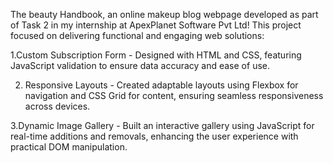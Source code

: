  The beauty Handbook, an online makeup blog webpage developed as part of Task 2 in my internship at ApexPlanet Software Pvt Ltd! This project focused on delivering functional and engaging web solutions:

1.Custom Subscription Form - Designed with HTML and CSS, featuring JavaScript validation to ensure data accuracy and ease of use.

2. Responsive Layouts - Created adaptable layouts using Flexbox for navigation and CSS Grid for content, ensuring seamless responsiveness across devices.

3.Dynamic Image Gallery - Built an interactive gallery using JavaScript for real-time additions and removals, enhancing the user experience with practical DOM manipulation.
